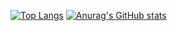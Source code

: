 [![Top Langs](https://github-readme-stats.vercel.app/api/top-langs/?username=coderleader0906&count_private=true&show_icon=true&layout=compact)](https://github.com/anuraghazra/github-readme-stats)
[![Anurag's GitHub stats](https://github-readme-stats.vercel.app/api?username=coderleader0906&show_icon=true&count_private=true)](https://github.com/anuraghazra/github-readme-stats)
